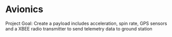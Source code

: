 # Avionics
Project Goal: Create a payload includes acceleration, spin rate, GPS sensors and a XBEE radio transmitter to send telemetry data to ground station
